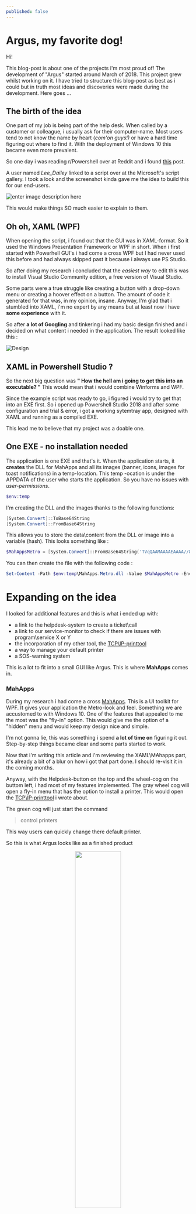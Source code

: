 ```yaml
---
published: false
---
```

# Argus, my favorite dog!

Hi!

This blog-post is about one of the projects i'm most proud of! The development of "Argus" started around March of 2018. This project grew whilst working on it. I have tried to structure this blog-post as best as i could but in truth most ideas and discoveries were made during the development. Here goes ...

## The birth of the idea
One part of my job is being part of the help desk. When called by a customer or colleague, i usually ask for their computer-name. Most users tend to not know the name by heart (*com'on guys!)* or have a hard time figuring out where to find it. With the deployment of Windows 10 this became even more prevalent.

So one day i was reading r/Powershell over at Reddit and i found  [this](https://www.reddit.com/r/PowerShell/comments/8ovw38/_/e06kepd/) post.

A user named *Lee_Dailey* linked to a script over at the Microsoft's script gallery. I took a look and the screenshot kinda gave me the idea to build this for our end-users. 

![enter image description here](https://i1.gallery.technet.s-msft.com/windows-powershell-system-792a1db9/image/file/181340/1/untitled.png)

This would make things SO much easier to explain to them. 

## Oh oh, XAML (WPF)
When opening the script, i found out that the GUI was in XAML-format. So it used the Windows Presentation Framework or WPF in short. When i first started with Powerhell GUI's i had come a cross WPF but I had never used this before and had always skipped past it because i always use PS Studio.

So after doing my research i concluded that the *easiest way* to edit this was to install Visual Studio Community edition, a free version of Visual Studio.

Some parts were a true struggle like creating a button with a drop-down menu or creating a hoover effect on a button. The amount of code it generated for that was, in my opinion, insane. Anyway,  I'm glad that i stumbled into XAML, i'm no expert by any means but at least now i have **some experience** with it.

So after **a lot of Googling** and tinkering i had my basic design finished and i decided on what content i needed in the application. The result looked like this :

![Design]({{site.baseurl}}/assets/images/argus/design.png)  

## XAML in Powershell Studio ?
So the next big question was **" How the hell am i going to get this into an executable? "** This would mean that i would combine Winforms and WPF.

Since the example script was ready to go, i figured i would try to get that into an EXE first. So i opened up Powershell Studio 2018 and after some configuration and trial & error, i got a working sytemtray app, designed with XAML and running as a compiled EXE.

This lead me to believe that my project was a doable one. 

## One EXE - no installation needed
The application is one EXE and that's it. When the application starts, it **creates** the DLL  for MahApps  and all its images (banner, icons, images for toast notifications)  in a temp-location. This temp -ocation is under the APPDATA of the user who starts the application. So you have no issues with *user-permissions*.

```powershell
$env:temp
```
I'm creating the DLL and the images thanks to the following functions:

```powershell
[System.Convert]::ToBase64String
[System.Convert]::FromBase64String
```

This allows you to store the data\content from the DLL or  image into a variable (hash).
This looks something like :

```powershell
$MahAppsMetro = [System.Convert]::FromBase64String('TVqQAAMAAAAEAAAA//8AALgAAAAAAAAAQA ..... ')
```
You can then create the file with the following code :

```powershell
Set-Content -Path $env:temp\MahApps.Metro.dll -Value $MahAppsMetro -Encoding Byte
```


# Expanding on the idea

I looked for additional features and this is what i ended up with:

- a link to the helpdesk-system to create a ticket\call
- a link to our service-monitor to check if there are issues with program\service X or Y
- the incorporation of my other tool, the [TCP\IP-printtool](https://cookiecrumbles.github.io/Deploying-TCPIP-printers-with-a-Powershell-GUI/)
- a way to manage your default printer
- a SOS-warning system

This is a lot to fit into a small GUI like Argus. This is where **MahApps** comes in.

### MahApps
During my research i had come a cross [MahApps](https://mahapps.com/). This is a UI toolkit for WPF. It gives your application the Metro-look and feel. Something we are accustomed to with Windows 10. One of the features that appealed to me the most was the "fly-in" option. This would give me the option of a "hidden" menu and would keep my design nice and simple.

I'm not gonna lie, this was something i spend **a lot of time on** figuring it out. Step-by-step things became clear and some parts started to work. 

Now that i'm writing this article and i'm reviewing the XAML\MAhapps  part, it's already a bit of a blur on how i got that part done. I should re-visit it in the coming months.

Anyway, with the Helpdesk-button on the top and the wheel-cog on the buttom left, i had most of my features implemented. The gray wheel cog will open a fly-in menu that has the option to install a printer. This would open the [TCP\IP-printtool](https://cookiecrumbles.github.io/Deploying-TCPIP-printers-with-a-Powershell-GUI/) i wrote about.

The green cog will just start the command 
> control printers

This way users can quickly change there default printer. 

So this is what Argus looks like as a finished product

<p float="left" align="middle">
  <img src=https://github.com/CookieCrumbles/cookiecrumbles.github.io/blob/master/assets/images/argus/GUI.png?raw=true" width="50%" />
  <img src="https://github.com/CookieCrumbles/cookiecrumbles.github.io/blob/master/assets/images/argus/GUI2.png?raw=true" width="50%" /> 
</p>


## SOS-warning system

### Background story
Some years ago we were unfortunate enough to have both the exchange-server as the telecommunication-server down at the same time. The problem here, aside the obvious, was that we couldn't reach and inform our users about the issues. 

Afterwards a college asks if we could figure out some sort of SOS\Emergency system if this were ever to happen again.

Back when i was in high-school we used to use NET SEND to send a message to a computer or user. 

In Active Directory, we have computer groups per department. So it wouldn't be too hard to figure out what computers we'd like to reach. As long as we had network, it is doable.

One request of the end-user was that the message or notification would not be to intrusive. This brought me back to the toast-notifications that would just pop-up for a few seconds to then disappear. 

We also already have a service-monitor that i could scrape.

### Argus was born

I incorporated a function within within the system-tray application and named it Argus. This would become the name of the application.
Argus looks for a JSON-file on it's own hard-drive every 60 seconds.


